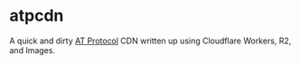 # atpcdn

A quick and dirty [AT Protocol](https://atproto.com) CDN written up using
Cloudflare Workers, R2, and Images.
